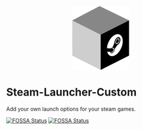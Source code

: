 <p align="center">
  <img src="public/logo.png" alt="Logo" height=170/>
</p>

# Steam-Launcher-Custom

Add your own launch options for your steam games.

[![FOSSA Status](https://app.fossa.com/api/projects/git%2Bgithub.com%2F80LK%2Fsteam-launch-custom.svg?type=shield&issueType=license)](https://app.fossa.com/projects/git%2Bgithub.com%2F80LK%2Fsteam-launch-custom?ref=badge_shield&issueType=license)
[![FOSSA Status](https://app.fossa.com/api/projects/git%2Bgithub.com%2F80LK%2Fsteam-launch-custom.svg?type=shield&issueType=security)](https://app.fossa.com/projects/git%2Bgithub.com%2F80LK%2Fsteam-launch-custom?ref=badge_shield&issueType=security)
